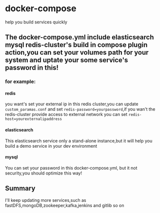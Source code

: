 # docker-compose
 help you build services quickly
## The docker-compose.yml include elasticsearch mysql redis-cluster's build in compose plugin action,you can set your volumes path for your system and uptate your some service's password in this!
### for example:
#### redis
you want's set your external ip in this redis cluster,you can update `custom_paramas.conf`
and set `redis-password=yourpassword`,if you wan't the redis-cluster provide access to external network you can  set `redis-host=yourexternalipaddress`
#### elasticsearch
This elasticsearch service only a stand-alone instance,but it will help you build a demo service in your dev environment
#### mysql
You can set your password in this docker-compose.yml, but it not security,you should optimize this way!

## Summary
I'll keep updating more services,such as fastDFS,mongoDB,zookeeper,kafka,jenkins and gitlib so on
